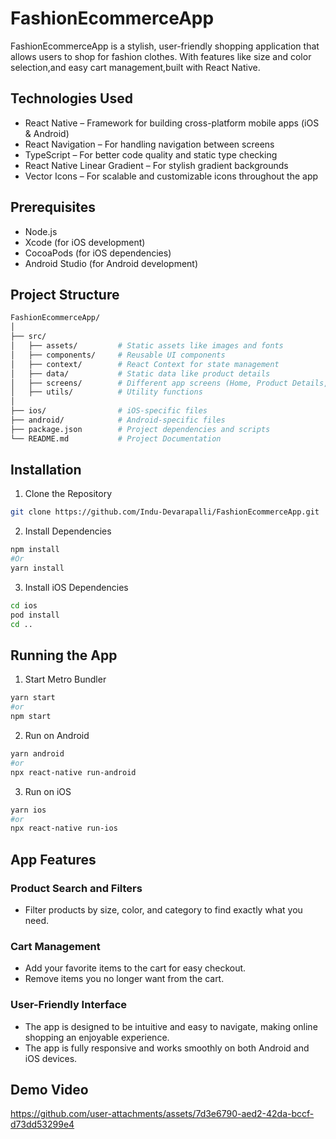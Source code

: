 # FashionEcommerceApp
FashionEcommerceApp is a stylish, user-friendly shopping application that allows users to shop for fashion clothes. With features like size and color selection,and easy cart management,built with React Native.

## Technologies Used
* React Native – Framework for building cross-platform mobile apps (iOS & Android)
* React Navigation – For handling navigation between screens
* TypeScript – For better code quality and static type checking
* React Native Linear Gradient – For stylish gradient backgrounds
* Vector Icons – For scalable and customizable icons throughout the app

## Prerequisites
* Node.js 
* Xcode (for iOS development) 
* CocoaPods (for iOS dependencies) 
* Android Studio (for Android development)

## Project Structure
```bash
FashionEcommerceApp/
│
├── src/
│   ├── assets/         # Static assets like images and fonts
│   ├── components/     # Reusable UI components
│   ├── context/        # React Context for state management
│   ├── data/           # Static data like product details
│   ├── screens/        # Different app screens (Home, Product Details, Cart, etc.)
│   ├── utils/          # Utility functions
│
├── ios/                # iOS-specific files
├── android/            # Android-specific files
├── package.json        # Project dependencies and scripts
└── README.md           # Project Documentation
```
## Installation
1. Clone the Repository
```bash
git clone https://github.com/Indu-Devarapalli/FashionEcommerceApp.git
```
2. Install Dependencies
```bash
npm install
#Or 
yarn install
```
3. Install iOS Dependencies
```bash
cd ios
pod install
cd ..
```
## Running the App
1. Start Metro Bundler
```bash
yarn start
#or
npm start
```
2. Run on Android
```bash
yarn android
#or
npx react-native run-android
```
3. Run on iOS
```bash
yarn ios
#or
npx react-native run-ios
```
## App Features
### Product Search and Filters
* Filter products by size, color, and category to find exactly what you need.
### Cart Management
* Add your favorite items to the cart for easy checkout.
* Remove items you no longer want from the cart.
### User-Friendly Interface
* The app is designed to be intuitive and easy to navigate, making online shopping an enjoyable experience.
* The app is fully responsive and works smoothly on both Android and iOS devices.

## Demo Video
https://github.com/user-attachments/assets/7d3e6790-aed2-42da-bccf-d73dd53299e4





